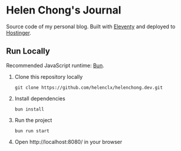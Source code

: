 # Helen Chong's Journal

Source code of my personal blog. Built with [Eleventy](https://www.11ty.dev/) and deployed to [Hostinger](https://www.hostinger.my/).

## Run Locally
Recommended JavaScript runtime: [Bun](https://bun.sh).

1. Clone this repository locally
    ```
    git clone https://github.com/helenclx/helenchong.dev.git
    ```
1. Install dependencies
    ```
    bun install
    ```
1. Run the project
    ```
    bun run start
    ```
1. Open http://localhost:8080/ in your browser
